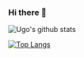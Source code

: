 ### Hi there 👋

<!--
**Ugo-OClock/Ugo-OClock** is a ✨ _special_ ✨ repository because its `README.md` (this file) appears on your GitHub profile.

Here are some ideas to get you started:

- 🔭 I’m currently working on ...
- 🌱 I’m currently learning ...
- 👯 I’m looking to collaborate on ...
- 🤔 I’m looking for help with ...
- 💬 Ask me about ...
- 📫 How to reach me: ...
- 😄 Pronouns: ...
- ⚡ Fun fact: ...
-->


![Ugo's github stats](https://github-readme-stats-ugo-oclock.vercel.app/api?username=Ugo-OClock&count_private=true&show_icons=true)  

[![Top Langs](https://github-readme-stats-ugo-oclock.vercel.app/api/top-langs/?username=Ugo-OClock&langs_count=8&isFork=true)](https://github.com/Ugo-OClock/github-readme-stats)
